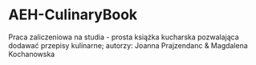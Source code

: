 # AEH-CulinaryBook
Praca zaliczeniowa na studia - prosta książka kucharska pozwalająca dodawać przepisy kulinarne; autorzy: Joanna Prajzendanc & Magdalena Kochanowska
